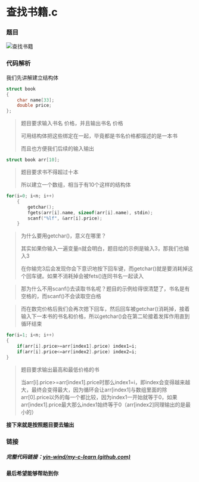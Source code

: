 # 查找书籍.c

### 题目

![查找书籍](../../Users/yhx22/Pictures/c题目/查找书籍.png)





### 代码解析

我们先讲解建立结构体

```c
struct book
{
    char name[33];
    double price;
};
```

> 题目要求输入书名 价格，并且输出书名 价格
>
> 可用结构体把这些绑定在一起，毕竟都是书名价格都描述的是一本书
>
> 而且也方便我们后续的输入输出





```c
struct book arr[10];
```

> 题目要求书不得超过十本
>
> 所以建立一个数组，相当于有10个这样的结构体





```c
for(i=0; i<n; i++)
    {
		getchar();
        fgets(arr[i].name, sizeof(arr[i].name), stdin);
        scanf("%lf", &arr[i].price);
    }
```

> 为什么要用getchar()，意义在哪里？
>
> 其实如果你输入一遍变量n就会明白，题目给的示例是输入3，那我们也输入3
>
> 在你输完3后会发现你会下意识地按下回车键，而getchar()就是要消耗掉这个回车键。如果不消耗掉会被fets()连同书名一起读入

> 那为什么不用scanf()去读取书名呢？题目的示例给得很清楚了，书名是有空格的，而scanf()不会读取空白格

> 而在数完价格后我们会再次摁下回车，然后回车被getchar()消耗掉，接着输入下一本书的书名和价格，所以getchar()会在第二轮接着发挥作用直到循环结束





```c
for(i=1; i<n; i++)
{
   	if(arr[i].price>=arr[index1].price) index1=i;
    if(arr[i].price<=arr[index2].price) index2=i;
}
```

> 题目要求输出最高和最低价格的书
>
> 当arr[i].price>=arr[index1].price时那么index1=i，即index会变得越来越大，最终会变得最大，因为循环会让arr[index1]与数组里面的除arr[0].price以外的每一个都比较，因为index1一开始就等于0，如果arr[index1].price最大那么index1始终等于0（arr[index2]同理输出的是最小的）



**接下来就是按照题目要去输出**



### 链接

##### 完整代码链接：[yin-wind/my-c-learn (github.com)](https://github.com/yin-wind/my-c-learn)



**最后希望能够帮助到你**

